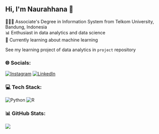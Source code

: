 ## Hi, I'm Naurahhana 👋

👩🏼‍🎓 Associate's Degree in Information System from Telkom University, Bandung, Indonesia<br/>
📊 Enthusiast in data analytics and data science<br/>
📖 Currently learning about machine learning<br/>

See my learning project of data analytics in `project` repository<br/>

### 🌐 Socials:
[![Instagram](https://img.shields.io/badge/Instagram-%23E4405F.svg?logo=Instagram&logoColor=white)](https://instagram.com/naurahhanaf) [![LinkedIn](https://img.shields.io/badge/LinkedIn-%230077B5.svg?logo=linkedin&logoColor=white)](https://linkedin.com/in/naurahhana) 

### 💻 Tech Stack:
![Python](https://img.shields.io/badge/python-3670A0?style=flat&logo=python&logoColor=ffdd54) ![R](https://img.shields.io/badge/r-%23276DC3.svg?style=flat&logo=r&logoColor=white)
### 📊 GitHub Stats:
![](https://github-readme-stats.vercel.app/api/top-langs/?username=naurahhanaf&theme=dark&hide_border=false&include_all_commits=false&count_private=false&layout=compact)
<!-- Proudly created with GPRM ( https://gprm.itsvg.in ) -->
